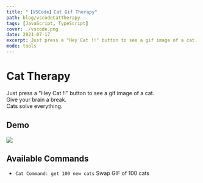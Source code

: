 ```yaml
---
title: "【VSCode】Cat Gif Therapy"
path: blog/vscodeCatTherapy
tags: [JavaScript, TypeScript]
cover: ./vscode.png
date: 2021-07-17
excerpt: Just press a "Hey Cat !!" button to see a gif image of a cat.
mode: tools
---
```


# Cat Therapy

Just press a "Hey Cat !!" button to see a gif image of a cat.<br>
Give your brain a break.<br>
Cats solve everything.

## Demo

![](/vscodeCatTherapy.gif)

## Available Commands

* `Cat Command: get 100 new cats` Swap GIF of 100 cats